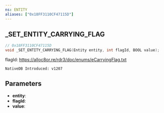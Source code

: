 ```yaml
---
ns: ENTITY
aliases: ["0x18FF3110CF47115D"]
---
```

## _SET_ENTITY_CARRYING_FLAG

```c
// 0x18FF3110CF47115D
void _SET_ENTITY_CARRYING_FLAG(Entity entity, int flagId, BOOL value);
```

flagId: https://alloc8or.re/rdr3/doc/enums/eCarryingFlag.txt

```
NativeDB Introduced: v1207
```

## Parameters
* **entity**:
* **flagId**:
* **value**:

